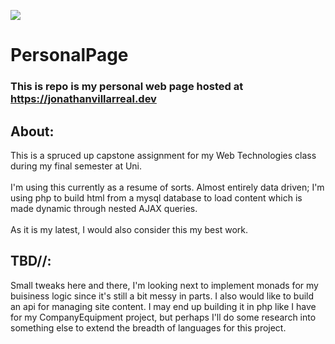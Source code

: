 ![](https://cdn.discordapp.com/attachments/687235721127526412/989901538350747708/favicon.ico)

# PersonalPage
### This is repo is my personal web page hosted at https://jonathanvillarreal.dev

## About:
This is a spruced up capstone assignment for my Web Technologies class during my final semester at Uni.
<br />
<br />
I'm using this currently as a resume of sorts. Almost entirely data driven; I'm using php to build html from a mysql database to load content which is made dynamic through nested AJAX queries.
<br />
<br />
As it is my latest, I would also consider this my best work.

## TBD//:
Small tweaks here and there, I'm looking next to implement monads for my buisiness logic since it's still a bit messy in parts.
I also would like to build an api for managing site content. I may end up building it in php like I have for my CompanyEquipment project, but perhaps I'll do some research into something else to extend the breadth of languages for this project.
